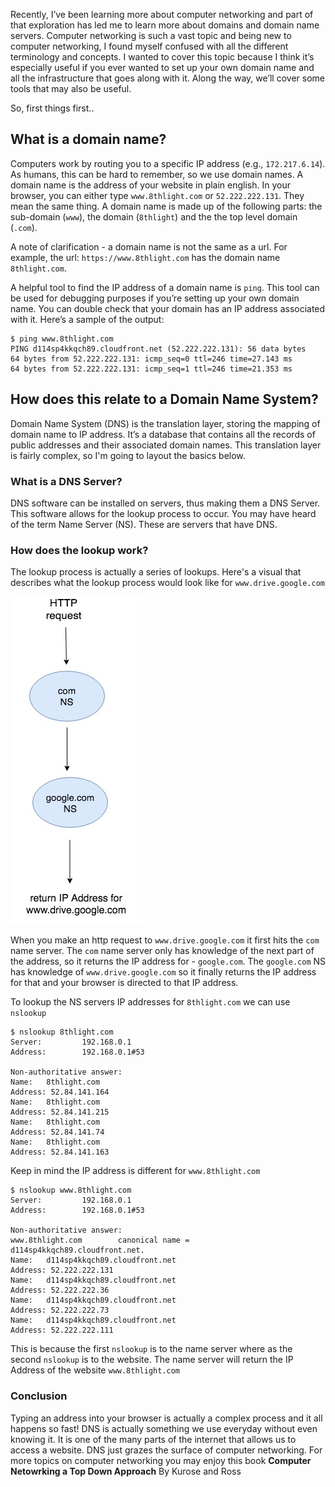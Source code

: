 Recently, I’ve been learning more about computer networking and part of that exploration has led me to learn more about domains and domain name servers. 
Computer networking is such a vast topic and being new to computer networking, I found myself confused with all the different terminology and concepts. 
I wanted to cover this topic because I think it’s especially useful if you ever wanted to set up your own domain name and all the infrastructure that goes along with it. 
Along the way, we’ll cover some tools that may also be useful.

So, first things first..

## What is a domain name? 
Computers work by routing you to a specific IP address (e.g., `172.217.6.14`). As humans, this can be hard to remember, so we use domain names. 
A domain name is the address of your website in plain english. In your browser, you can either type `www.8thlight.com` or `52.222.222.131`. They mean the same thing. 
A domain name is made up of the following parts: the sub-domain (`www`), the domain (`8thlight`) and the the top level domain (`.com`).

A note of clarification - a domain name is not the same as a url. For example, the url: `https://www.8thlight.com` has the domain name `8thlight.com`.

A helpful tool to find the IP address of a domain name is `ping`. This tool can be used for debugging purposes if you’re setting up your own domain name. 
You can double check that your domain has an IP address associated with it. Here’s a sample of the output:

```
$ ping www.8thlight.com
PING d114sp4kkqch89.cloudfront.net (52.222.222.131): 56 data bytes
64 bytes from 52.222.222.131: icmp_seq=0 ttl=246 time=27.143 ms
64 bytes from 52.222.222.131: icmp_seq=1 ttl=246 time=21.353 ms
```

## How does this relate to a Domain Name System?
Domain Name System (DNS) is the translation layer, storing the mapping of domain name to IP address. 
It’s a database that contains all the records of public addresses and their associated domain names. 
This translation layer is fairly complex, so I'm going to layout the basics below.

### What is a DNS Server?

DNS software can be installed on servers, thus making them a DNS Server. 
This software allows for the lookup process to occur. You may have heard of the term Name Server (NS). 
These are servers that have DNS.

### How does the lookup work?

The lookup process is actually a series of lookups. Here's a visual that describes what the lookup process
would look like for `www.drive.google.com`

![DNS](/assets/DNS.jpg)

When you make an http request to `www.drive.google.com` it first hits the `com` name server. The `com` name server
only has knowledge of the next part of the address, so it returns the IP address for - `google.com`. The `google.com`
NS has knowledge of `www.drive.google.com` so it finally returns the IP address for that and your browser is directed
to that IP address.

To lookup the NS servers IP addresses for `8thlight.com` we can use `nslookup`

```
$ nslookup 8thlight.com
Server:         192.168.0.1
Address:        192.168.0.1#53

Non-authoritative answer:
Name:   8thlight.com
Address: 52.84.141.164
Name:   8thlight.com
Address: 52.84.141.215
Name:   8thlight.com
Address: 52.84.141.74
Name:   8thlight.com
Address: 52.84.141.163
```

Keep in mind the IP address is different for `www.8thlight.com`

```
$ nslookup www.8thlight.com
Server:         192.168.0.1
Address:        192.168.0.1#53

Non-authoritative answer:
www.8thlight.com        canonical name = d114sp4kkqch89.cloudfront.net.
Name:   d114sp4kkqch89.cloudfront.net
Address: 52.222.222.131
Name:   d114sp4kkqch89.cloudfront.net
Address: 52.222.222.36
Name:   d114sp4kkqch89.cloudfront.net
Address: 52.222.222.73
Name:   d114sp4kkqch89.cloudfront.net
Address: 52.222.222.111
```

This is because the first `nslookup` is to the name server where as the second `nslookup` is to the website. The name
server will return the IP Address of the website `www.8thlight.com`

### Conclusion
Typing an address into your browser is actually a complex process and it all happens so fast! 
DNS is actually something we use everyday without even knowing it. It is one of the many parts of the internet that allows us to access a website. 
DNS just grazes the surface of computer networking. For more topics on computer networking you may enjoy this book **Computer Netowrking a Top Down
Approach** By Kurose and Ross
